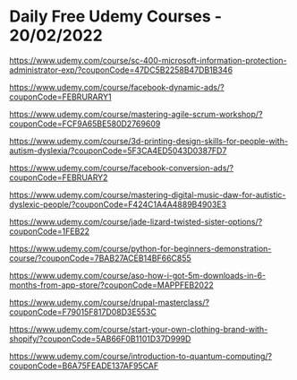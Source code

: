 # Daily Free Udemy Courses - 20/02/2022

https://www.udemy.com/course/sc-400-microsoft-information-protection-administrator-exp/?couponCode=47DC5B2258B47DB1B346
https://www.udemy.com/course/facebook-dynamic-ads/?couponCode=FEBRURARY1
https://www.udemy.com/course/mastering-agile-scrum-workshop/?couponCode=FCF9A65BE580D2769609
https://www.udemy.com/course/3d-printing-design-skills-for-people-with-autism-dyslexia/?couponCode=5F3CA4ED5043D0387FD7
https://www.udemy.com/course/facebook-conversion-ads/?couponCode=FEBRUARY2
https://www.udemy.com/course/mastering-digital-music-daw-for-autistic-dyslexic-people/?couponCode=F424C1A4A4889B4903E3
https://www.udemy.com/course/jade-lizard-twisted-sister-options/?couponCode=1FEB22
https://www.udemy.com/course/python-for-beginners-demonstration-course/?couponCode=7BAB27ACEB14BF66C855
https://www.udemy.com/course/aso-how-i-got-5m-downloads-in-6-months-from-app-store/?couponCode=MAPPFEB2022
https://www.udemy.com/course/drupal-masterclass/?couponCode=F79015F817D08D3E553C
https://www.udemy.com/course/start-your-own-clothing-brand-with-shopify/?couponCode=5AB66F0B1101D37D999D
https://www.udemy.com/course/introduction-to-quantum-computing/?couponCode=B6A75FEADE137AF95CAF
